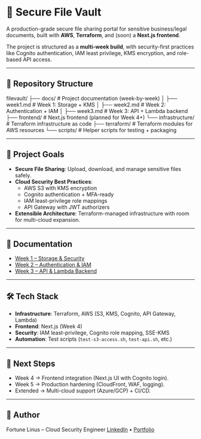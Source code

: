 # 🔐 Secure File Vault

A production-grade secure file sharing portal for sensitive business/legal documents, built with **AWS**, **Terraform**, and (soon) a **Next.js frontend**.  

The project is structured as a **multi-week build**, with security-first practices like Cognito authentication, IAM least privilege, KMS encryption, and role-based API access.

---

## 📂 Repository Structure

filevault/
├── docs/ # Project documentation (week-by-week)
│ ├── week1.md # Week 1: Storage + KMS
│ ├── week2.md # Week 2: Authentication + IAM
│ ├── week3.md # Week 3: API + Lambda backend
├── frontend/ # Next.js frontend (planned for Week 4+)
└── infrastructure/ # Terraform infrastructure as code
├── terraform/ # Terraform modules for AWS resources
└── scripts/ # Helper scripts for testing + packaging


---

## 🚀 Project Goals

- **Secure File Sharing**: Upload, download, and manage sensitive files safely.
- **Cloud Security Best Practices**:
  - AWS S3 with KMS encryption
  - Cognito authentication + MFA-ready
  - IAM least-privilege role mappings
  - API Gateway with JWT authorizers
- **Extensible Architecture**: Terraform-managed infrastructure with room for multi-cloud expansion.

---

## 📖 Documentation

- [Week 1 – Storage & Security](./docs/week1.md)  
- [Week 2 – Authentication & IAM](./docs/week2.md)  
- [Week 3 – API & Lambda Backend](./docs/week3.md)  

---

## 🛠️ Tech Stack

- **Infrastructure**: Terraform, AWS (S3, KMS, Cognito, API Gateway, Lambda)  
- **Frontend**: Next.js (Week 4)  
- **Security**: IAM least-privilege, Cognito role mapping, SSE-KMS  
- **Automation**: Test scripts (`test-s3-access.sh`, `test-api.sh`, etc.)

---

## 📌 Next Steps

- Week 4 → Frontend integration (Next.js UI with Cognito login).  
- Week 5 → Production hardening (CloudFront, WAF, logging).  
- Extended → Multi-cloud support (Azure/GCP) + CI/CD.  

---

## 👤 Author

Fortune Linus – Cloud Security Engineer 
[LinkedIn](https://www.linkedin.com/in/fortunelinus) • [Portfolio](https://fortunelinus.com)
